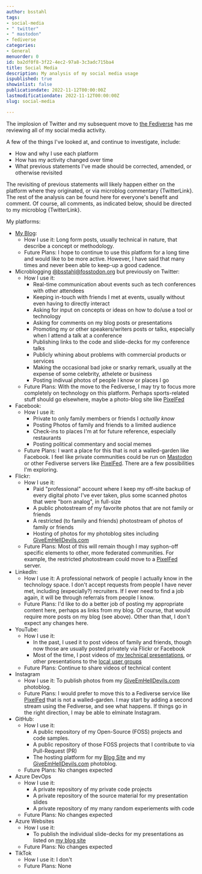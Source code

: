 ```yaml
---
author: bsstahl
tags:
- social-media
- " twitter"
- " mastodon"
- fediverse
categories:
- General
menuorder: 0
id: ba2df0f8-3f22-4ec2-97a8-3c3adc715ba4
title: Social Media
description: My analysis of my social media usage
ispublished: true
showinlist: false
publicationdate: 2022-11-12T00:00:00Z
lastmodificationdate: 2022-11-12T00:00:00Z
slug: social-media

---
```

The implosion of Twitter and my subsequent move to [the Fediverse](https://fosstodon.org/@bsstahl) has me reviewing all of my social media activity.

A few of the things I've looked at, and continue to investigate, include:

* How and why I use each platform
* How has my activity changed over time
* What previous statements I've made should be corrected, amended, or otherwise revisited

The revisiting of previous statements will likely happen either on the platform where they originated, or via microblog commentary {TwitterLink}. The rest of the analysis can be found here for everyone's benefit and comment. Of course, all comments, as indicated below, should be directed to my microblog {TwitterLink}.

My platforms:

* [My Blog](https://cognitiveinheritance.com):
  * How I use it: Long form posts, usually technical in nature, that describe a concept or methodology.
  * Future Plans: I hope to continue to use this platform for a long time and would like to be more active. However, I have said that many times and never been able to keep-up a good cadence.
* Microblogging [@bsstahl@fosstodon.org](https://fosstodon.org/@bsstahl) but previously on Twitter:
  * How I use it:
    * Real-time communication about events such as tech conferences with other attendees
    * Keeping in-touch with friends I met at events, usually without even having to directly interact
    * Asking for input on concepts or ideas on how to do/use a tool or technology
    * Asking for comments on my blog posts or presentations
    * Promoting my or other speakers/writers posts or talks, especially when I attend a talk at a conference
    * Publishing links to the code and slide-decks for my conference talks
    * Publicly whining about problems with commercial products or services
    * Making the occasional bad joke or snarky remark, usually at the expense of some celebrity, athelete or business
    * Posting indivual photos of people I know or places I go
  * Future Plans: With the move to the Fediverse, I may try to focus more completely on technology on this platform. Perhaps sports-related stuff should go elsewhere, maybe a photo-blog site like [PixelFed](https://pixelfed.org/)
* Facebook:
  * How I use it:
    * Private to only family members or friends I _actually know_
    * Posting Photos of family and friends to a limited audience
    * Check-ins to places I'm at for future reference, especially restaurants
    * Posting political commentary and social memes
  * Future Plans: I want a place for this that is not a walled-garden like Facebook. I feel like private communities could be run on [Mastodon](https://joinmastodon.org/) or other Fediverse servers like [PixelFed](https://pixelfed.org/). There are a few possibilities I'm exploring.
* Flickr:
  * How I use it:
    * Paid "professional" account where I keep my off-site backup of every digital photo I've ever taken, plus some scanned photos that were "born analog", in full-size
    * A public photostream of my favorite photos that are not family or friends
    * A restricted (to family and friends) photostream of photos of family or friends
    * Hosting of photos for my photoblog sites including [GiveEmHellDevils.com](http://GiveEmHellDevils.com)
  * Future Plans: Most of this will remain though I may syphon-off specific elements to other, more federated communities. For example, the restricted photostream could move to a [PixelFed](https://pixelfed.org/) server.
* LinkedIn:
  * How I use it: A professional network of people I actually know in the technology space. I don't accept requests from people I have never met, including (expecially?) recruiters. If I ever need to find a job again, it will be through referrals from people I know.
  * Future Plans: I'd like to do a better job of posting my appropriate content here, perhaps as links from my blog. Of course, that would require more posts on my blog (see above). Other than that, I don't expect any changes here.
* YouTube:
  * How I use it:
    * In the past, I used it to post videos of family and friends, though now those are usually posted privately via Flickr or Facebook
    * Most of the time, I post videos of [my technical presentations](https://www.youtube.com/playlist?list=PLCo2TFzFXPTQ5qIZTbbzFNcJL348fl6uO), or other presentations to the [local user groups](https://www.youtube.com/playlist?list=PLCo2TFzFXPTQKUxyd61Rb9nN1d6jfEbAU)
  * Future Plans: Continue to share videos of technical content
* Instagram
  * How I use it: To publish photos from my [GiveEmHellDevils.com](http://GiveEmHellDevils.com) photoblog.
  * Future Plans: I would prefer to move this to a Fediverse service like [PixelFed](https://pixelfed.org/) that is not a walled-garden. I may start by adding a second stream using the Fediverse, and see what happens. If things go in the right direction, I may be able to elminate Instagram.
* GitHub:
  * How I use it:
    * A public repository of my Open-Source (FOSS) projects and code samples.
    * A public repository of those FOSS projects that I contribute to via Pull-Request (PR)
    * The hosting platform for my [Blog Site](https://cognitiveinheritance.com) and my [GiveEmHellDevils.com](http://GiveEmHellDevils.com) photoblog.
  * Future Plans: No changes expected
* Azure DevOps
  * How I use it:
    * A private repository of my private code projects
    * A private repository of the source material for my presentation slides
    * A private repository of my many random experiements with code
  * Future Plans: No changes expected
* Azure Websites
  * How I use it:
    * To publish the individual slide-decks for my presentations as listed on [my blog site](https://cognitiveinheritance.com/Pages/Speaking-Engagements.html)
  * Future Plans: No changes expected
* TikTok
  * How I use it: I don't
  * Future Plans: None